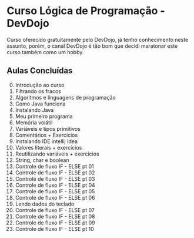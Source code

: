 # Curso Lógica de Programação - DevDojo

Curso oferecido gratuitamente pelo DevDojo, já tenho conhecimento neste assunto, porém, o canal DevDojo é tão bom que decidi maratonar este curso também como um hobby.

## Aulas Concluídas

0. Introdução ao curso
1. Filtrando os fracos
2. Algoritmos e linguagens de programação
3. Como Java funciona
4. Instalando Java
5. Meu primeiro programa
6. Memória volátil
7. Variáveis e tipos primitivos 
8. Comentários + Exercícios
9. Instalando IDE intellij Idea
10. Valores literais + exercícios
11. Reutilizando variáveis + exercícios
12. String, char e boolean
13. Controle de fluxo IF - ELSE pt 01
14. Controle de fluxo IF - ELSE pt 02
15. Controle de fluxo IF - ELSE pt 03
16. Controle de fluxo IF - ELSE pt 04
17. Controle de fluxo IF - ELSE pt 05
18. Controle de fluxo IF - ELSE pt 06
19. Lendo dados do teclado
20. Controle de fluxo IF - ELSE pt 07
21. Controle de fluxo IF - ELSE pt 08
22. Controle de fluxo IF - ELSE pt 09
23. Controle de fluxo IF - ELSE pt 10
